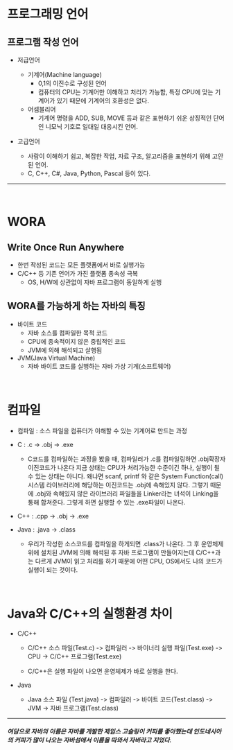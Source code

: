 # 프로그래밍 언어
## 프로그램 작성 언어


- 저급언어
  - 기계어(Machine language)
    - 0,1의 이진수로 구성된 언어
    - 컴퓨터의 CPU는 기계어만 이해하고 처리가 가능함, 특정 CPU에 맞는 기계어가 있기 때문에 기계어의 호환성은 없다.
  - 어셈블리어
    - 기계어 명령을 ADD, SUB, MOVE 등과 같은 표현하기 쉬운 상징적인 단어인 니모닉 기호로 일대일 대응시킨 언어.

- 고급언어
  - 사람이 이해하기 쉽고, 복잡한 작업, 자료 구조, 알고리즘을 표현하기 위해 고안된 언어.
  - C, C++, C#, Java, Python, Pascal 등이 있다.
---
<br>

# WORA

## Write Once Run Anywhere
- 한번 작성된 코드는 모든 플랫폼에서 바로 실행가능
- C/C++ 등 기존 언어가 가진 플랫폼 종속성 극복
  - OS, H/W에 상관없이 자바 프로그램이 동일하게 실행

## WORA를 가능하게 하는 자바의 특징
- 바이트 코드
  - 자바 소스를 컴파일한 목적 코드
  - CPU에 종속적이지 않은 중립적인 코드
  - JVM에 의해 해석되고 살행됨
- JVM(Java Virtual Machine)
  - 자바 바이트 코드를 실행하는 자바 가상 기계(소프트웨어)

<br>

# 컴파일
- 컴파일 : 소스 파일을 컴퓨터가 이해할 수 있는 기계어로 만드는 과정

- C : .c -> .obj -> .exe
  - C코드를 컴파일하는 과정을 봤을 때, 컴파일러가 .c를 컴파일링하면 .obj확장자 이진코드가 나온다 지금 상태는 CPU가 처리가능한 수준이긴 하나, 실행이 될 수 있는 상태는 아니다. 왜냐면 scanf, printf 와 같은 System Function(call) 시스템 라이브러리에 해당하는 이진코드는 .obj에 속해있지 않다. 그렇기 때문에 .obj와 속해있지 않은 라이브러리 파일들을 Linker라는 녀석이 Linking을 통해 합쳐준다. 그렇게 하면 실행할 수 있는 .exe파일이 나온다.
- C++ : .cpp -> .obj -> .exe
- Java : .java -> .class
  - 우리가 작성한 소스코드를 컴파일을 하게되면 .class가 나온다. 그 후 운영체제 위에 설치된 JVM에 의해 해석된 후 자바 프로그램이 만들어지는데 C/C++과는 다르게 JVM이 읽고 처리를 하기 때문에 어떤 CPU, OS에서도 나의 코드가 실행이 되는 것이다.



<br>

# Java와 C/C++의 실행환경 차이
- C/C++
  - C/C++ 소스 파일(Test.c) -> 컴파일러 -> 바이너리 실행 파일(Test.exe) -> CPU -> C/C++ 프로그램(Test.exe)

  - C/C++은 실행 파일이 나오면 운영체제가 바로 실행을 한다.

- Java
  - Java 소스 파일 (Test.java) -> 컴파일러 -> 바이트 코드(Test.class) -> JVM -> 자바 프로그램(Test.class)

---

##### 여담으로 자바의 이름은 자바를 개발한 제임스 고슬링이 커피를 좋아했는데 인도네시아의 커피가 많이 나오는 자바섬에서 이름을 따와서 자바라고 지었다.


